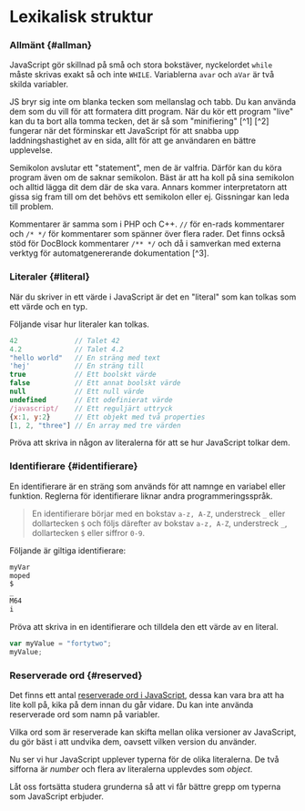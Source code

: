 ---
...
Lexikalisk struktur
==================================

### Allmänt {#allman}

JavaScript gör skillnad på små och stora bokstäver, nyckelordet `while` måste skrivas exakt så och inte `WHILE`. Variablerna `avar` och `aVar` är två skilda variabler.

JS bryr sig inte om blanka tecken som mellanslag och tabb. Du kan använda dem som du vill för att formatera ditt program. När du kör ett program "live" kan du ta bort alla tomma tecken, det är så som "minifiering" [^1] [^2] fungerar när det förminskar ett JavaScript för att snabba upp laddningshastighet av en sida, allt för att ge användaren en bättre upplevelse.

Semikolon avslutar ett "statement", men de är valfria. Därför kan du köra program även om de saknar semikolon. Bäst är att ha koll på sina semikolon och alltid lägga dit dem där de ska vara. Annars kommer interpretatorn att gissa sig fram till om det behövs ett semikolon eller ej. Gissningar kan leda till problem.

Kommentarer är samma som i PHP och C++. `//` för en-rads kommentarer och `/* */` för kommentarer som spänner över flera rader. Det finns också stöd för DocBlock kommentarer `/** */` och då i samverkan med externa verktyg för automatgenererande dokumentation [^3].



### Literaler {#literal}

När du skriver in ett värde  i JavaScript är det en "literal" som kan tolkas som ett värde och en typ.

Följande visar hur literaler kan tolkas.

```javascript
42              // Talet 42
4.2             // Talet 4.2
"hello world"   // En sträng med text
'hej'           // En sträng till
true            // Ett boolskt värde
false           // Ett annat boolskt värde
null            // Ett null värde
undefined       // Ett odefinierat värde
/javascript/    // Ett reguljärt uttryck
{x:1, y:2}      // Ett objekt med två properties
[1, 2, "three"] // En array med tre värden
```

Pröva att skriva in någon av literalerna för att se hur JavaScript tolkar dem.



### Identifierare {#identifierare}

En identifierare är en sträng som används för att namnge en variabel eller funktion. Reglerna för identifierare liknar andra programmeringsspråk.

> En identifierare börjar med en bokstav `a-z, A-Z`, understreck `_` eller dollartecken `$` och följs därefter av bokstav `a-z, A-Z`, understreck `_`, dollartecken `$` eller siffror `0-9`.

Följande är giltiga identifierare:

```javascript
myVar
moped
$
_
M64
i
```

Pröva att skriva in en identifierare och tilldela den ett värde av en literal.

```javascript
var myValue = "fortytwo";
myValue;
```



### Reserverade ord {#reserved}

Det finns ett antal [reserverade ord i JavaScript](https://developer.mozilla.org/en/JavaScript/Reference/Reserved_Words), dessa kan vara bra att ha lite koll på, kika på dem innan du går vidare. Du kan inte använda reserverade ord som namn på variabler.

Vilka ord som är reserverade kan skifta mellan olika versioner av JavaScript, du gör bäst i att undvika dem, oavsett vilken version du använder.



<!-- ### Ett litet program {#litet}

Så här kan ett [litet program](javascript/core/basic/basic.js) se ut i JavaScript. Spara undan det i en fil och kör det.

```javascript
/**
 * This is some basics in JavaScript.
 */

// One line comment

var someValue = 42;
var someString = "42";

if (someValue == "42") {
    console.log("Yes, its 42 alright.");
}

if (someString === "42") {
    console.log("Yes, its 42 alright.");
}

// Short syntax for an if statement
var res = someValue === 42 ? 42 : "42";
console.log(res);

var i = 0;
while (i < 42) {
    i++;
}
console.log(i);

for (i = 37; i <= 42; i++) {
    console.log(i);
}

function alpha(x, y) {
    return x + y;
}

console.log(alpha(40, 2));
```

Syntaxen är till stor del likt C/C++/PHP.

Tilldelning är ett `=`, jämförelse av värden är `==` och jämförelse av både typ och värde är `===`. Det rekommenderas att använda `===` för att vara på den säkra sidan.



### Funktion som variabel {#func-exp}

Notera att en funktion kan tilldelas till en variabel. Programmeringsspråk som erbjuder den möjligheten brukar sägas ha stöd för *first-class functions* [^9]. Sådana konstruktioner är vanliga i programmeringsspråk som stödjer programmeringsparadigmen funktionell programmering [^12].

```javascript
var a = function (x) { return x + 1; };
console.log(a(41));
```

På det sättet kan en funktion skickas som en parameter till en funktion, eller som en del av en array eller objekt.



### Övning {#uppgift-1}

Gör ett litet program som skriver ut literaler tillsammans med dess typ. Du kan ta fram typen för en literal med hjälp av [operatorn](https://developer.mozilla.org/en/JavaScript/Reference/Operators) [`typeof`](https://developer.mozilla.org/en/JavaScript/Reference/Operators/typeof). Svaret blir en sträng som representerar typen.

Så här blev [resultatet för mig](javascript/core/literals-and-their-type-using-typeof/).

[FIGURE src=/image/snapht15/js-literals.png caption="Literaler och dess typ som det upplevs av JavaScripts `typeof` operator."] -->

Nu ser vi hur JavaScript upplever typerna för de olika literalerna. De två sifforna är *number* och flera av literalerna upplevdes som *object*.

Låt oss fortsätta studera grunderna så att vi får bättre grepp om typerna som JavaScript erbjuder.
